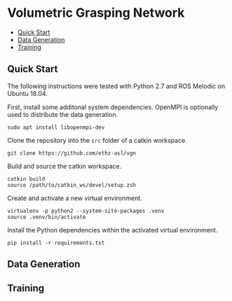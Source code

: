 # Volumetric Grasping Network

- [Quick Start](#quick-start)
- [Data Generation](#data-generation)
- [Training](#training)

## Quick Start

The following instructions were tested with Python 2.7 and ROS Melodic on Ubuntu 18.04.

First, install some additonal system dependencies. OpenMPI is optionally used to distribute the data generation.

```
sudo apt install libopenmpi-dev
```

Clone the repository into the `src` folder of a catkin workspace.

```
git clone https://github.com/ethz-asl/vgn
```

Build and source the catkin workspace.

```
catkin build
source /path/to/catkin_ws/devel/setup.zsh
```

Create and activate a new virtual environment.

```
virtualenv -p python2 --system-site-packages .venv
source .venv/bin/activate
```

Install the Python dependencies within the activated virtual environment.

```
pip install -r requirements.txt
```

## Data Generation

## Training
